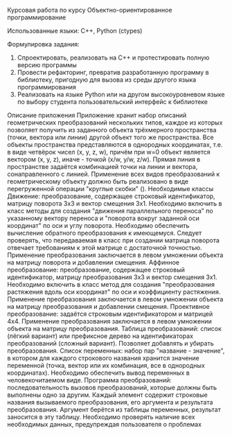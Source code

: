Курсовая работа по курсу Объектно-ориентированное программирование

Использованные языки: C++, Python (ctypes)

Формулировка задания:


1.	Спроектировать, реализовать на C++ и протестировать полную версию программы
2.	Провести рефакторинг, превратив разработанную программу в библиотеку, пригодную для вызова из среды другого языка программирования
3.	Реализовать на языке Python или на другом высокоуровневом языке по выбору студента пользовательский интерфейс к библиотеке

Описание приложения
Приложение хранит набор описаний геометрических преобразований нескольких типов, каждое из которых позволяет получить из заданного объекта трёхмерного пространства (точки, вектора или линии) другой объект того же пространства. Все объекты пространства представляются в однородных координатах, т.е. в виде четвёрок чисел (x, y, z, w), причём при w=0 объект является вектором (x, y, z), иначе - точкой (x/w, y/w, z/w). Прямая линия в пространстве задаётся комбинацией точки на линии и вектора, сонаправленного с линией. Применение всех видов преобразований к геометрическому объекту должно быть реализовано в виде перегруженной операции "круглые скобки" ().
Необходимые классы
Движение: преобразование, содержащее строковый идентификатор, матрицу поворота 3x3 и вектор смещения 3x1.  Необходимо включить в класс методы для создания "движения параллельного переноса" по указанному вектору переноса и "поворота вокруг заданной оси координат" по оси и углу поворота. Необходимо обеспечить вычисление обратного преобразования к имеющемуся. Следует проверять, что передаваемая в класс при создании матрица поворота отвечает требованиям к этой матрице с достаточной точностью. Применение преобразования заключается в левом умножении объекта на матрицу поворота и добавлении смещения.
Аффинное преобразование: преобразование, содержащее строковый идентификатор, матрицу преобразования 3x3 и вектор смещения 3x1. Необходимо включить в класс метод для создания "преобразования растяжения вдоль оси координат" по оси и коэффициенту растяжения. Применение преобразования заключается в левом умножении объекта на матрицу преобразования и добавлении смещения.
Проективное преобразование: задаётся строковым идентификатором и матрицей 4x4. Применение преобразования заключается в левом умножении объекта на матрицу преобразования.
Таблица преобразований: список (лёгкий вариант) или префиксное дерево на идентификаторах преобразований (сложный вариант). Позволяет добавлять и убирать преобразования.
Список переменных: набор пар "название - значение", в котором для каждого строкового названия хранится значение переменной (точка, вектор или их комбинация, все в однородных координатах). Необходимо обеспечить вывод переменных в человекочитаемом виде.
Программа преобразований: последовательность вызовов преобразований, которые должны быть выполнены одно за другим. Каждый элемент содержит строковые названия вызываемого преобразования, его аргумента и результата преобразования. Аргумент берётся из таблицы переменных, результат заносится в эту таблицу. Необходимо проверять наличие всех необходимых данных, предупреждая пользователя о проблемах
